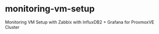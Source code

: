 # monitoring-vm-setup
Monitoring VM Setup with Zabbix with InfluxDB2  + Grafana for ProxmoxVE Cluster

